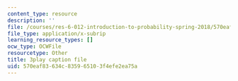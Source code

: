 ```yaml
---
content_type: resource
description: ''
file: /courses/res-6-012-introduction-to-probability-spring-2018/570eaf83634c835965103f4efe2ea75a_uL31gpFdarc.srt
file_type: application/x-subrip
learning_resource_types: []
ocw_type: OCWFile
resourcetype: Other
title: 3play caption file
uid: 570eaf83-634c-8359-6510-3f4efe2ea75a
---
```

